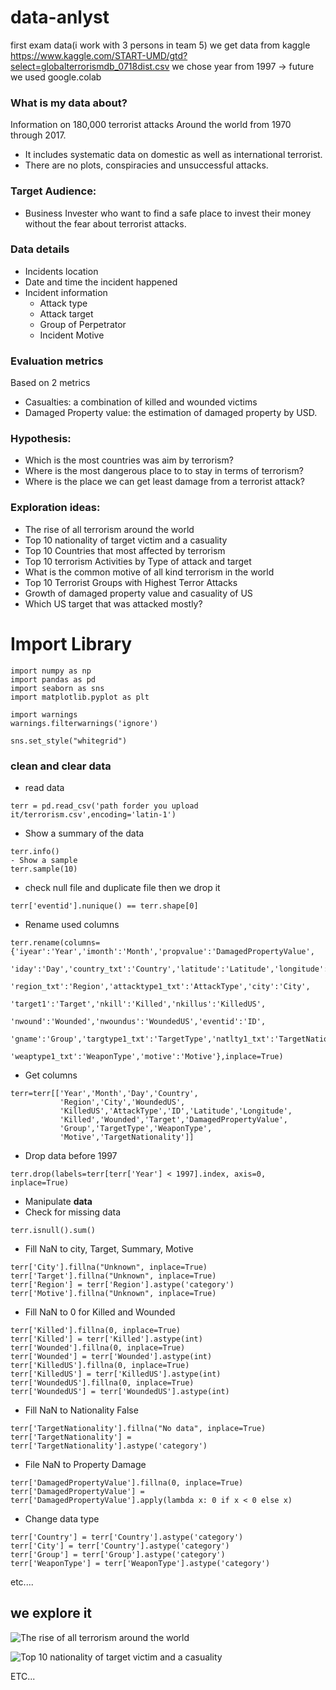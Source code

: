 # data-anlyst
first exam data(i work with 3 persons in team 5)
we get data from kaggle https://www.kaggle.com/START-UMD/gtd?select=globalterrorismdb_0718dist.csv
we chose year from 1997 -> future
we used google.colab
### What is my data about?
Information on 180,000 terrorist attacks
Around the world from 1970 through 2017. 
- It includes systematic data on domestic as well as international terrorist. 
- There are no plots, conspiracies and unsuccessful attacks. 

### Target Audience: 
- Business Invester who want to find a safe place to invest their money without the fear about terrorist attacks.

### Data details
- Incidents location
- Date and time the incident happened
- Incident information
  - Attack type
  - Attack target
  - Group of Perpetrator 
  - Incident Motive

### Evaluation metrics
Based on 2 metrics
- Casualties: a combination of killed and wounded victims
- Damaged Property value: the estimation of damaged property by USD.

### Hypothesis:
- Which is the most countries was aim by terrorism?
- Where is the most dangerous place to to stay in terms of terrorism?
- Where is the place we can get least damage from a terrorist attack?

### Exploration ideas:
- The rise of all terrorism around the world
- Top 10 nationality of target victim and a casuality 
- Top 10 Countries that most affected by terrorism
- Top 10 terrorism Activities by Type of attack and target
- What is the common motive of all kind terrorism in the world
- Top 10 Terrorist Groups with Highest Terror Attacks
- Growth of damaged property value and casuality of US
- Which US target that was attacked mostly?

# Import Library
``` 
import numpy as np
import pandas as pd
import seaborn as sns
import matplotlib.pyplot as plt

import warnings
warnings.filterwarnings('ignore')

sns.set_style("whitegrid")
```
### clean and clear data
- read data 
``` 
terr = pd.read_csv('path forder you upload it/terrorism.csv',encoding='latin-1')
```
- Show a summary of the data
```
terr.info()
- Show a sample
terr.sample(10)
```
- check null file and duplicate file then we drop it

```
terr['eventid'].nunique() == terr.shape[0]
```
- Rename used columns
```
terr.rename(columns={'iyear':'Year','imonth':'Month','propvalue':'DamagedPropertyValue',
                       'iday':'Day','country_txt':'Country','latitude':'Latitude','longitude':'Longitude',
                       'region_txt':'Region','attacktype1_txt':'AttackType','city':'City',
                       'target1':'Target','nkill':'Killed','nkillus':'KilledUS',
                       'nwound':'Wounded','nwoundus':'WoundedUS','eventid':'ID',
                       'gname':'Group','targtype1_txt':'TargetType','natlty1_txt':'TargetNationality',
                       'weaptype1_txt':'WeaponType','motive':'Motive'},inplace=True)
 ```                    
- Get columns
```
terr=terr[['Year','Month','Day','Country',
           'Region','City','WoundedUS',
           'KilledUS','AttackType','ID','Latitude','Longitude',
           'Killed','Wounded','Target','DamagedPropertyValue',
           'Group','TargetType','WeaponType',
           'Motive','TargetNationality']]
 ```
- Drop data before 1997
```
terr.drop(labels=terr[terr['Year'] < 1997].index, axis=0, inplace=True)          
```
- Manipulate **data**
- Check for missing data
```
terr.isnull().sum()
```
- Fill NaN to city, Target, Summary, Motive
```
terr['City'].fillna("Unknown", inplace=True)
terr['Target'].fillna("Unknown", inplace=True)
terr['Region'] = terr['Region'].astype('category')
terr['Motive'].fillna("Unknown", inplace=True)
```
- Fill NaN to 0 for Killed and Wounded
```
terr['Killed'].fillna(0, inplace=True)
terr['Killed'] = terr['Killed'].astype(int) 
terr['Wounded'].fillna(0, inplace=True)
terr['Wounded'] = terr['Wounded'].astype(int) 
terr['KilledUS'].fillna(0, inplace=True)
terr['KilledUS'] = terr['KilledUS'].astype(int)
terr['WoundedUS'].fillna(0, inplace=True)
terr['WoundedUS'] = terr['WoundedUS'].astype(int)
```
- Fill NaN to Nationality False
```
terr['TargetNationality'].fillna("No data", inplace=True)
terr['TargetNationality'] = terr['TargetNationality'].astype('category')
```
- File NaN to Property Damage
```
terr['DamagedPropertyValue'].fillna(0, inplace=True)
terr['DamagedPropertyValue'] = terr['DamagedPropertyValue'].apply(lambda x: 0 if x < 0 else x)
```
- Change data type
```
terr['Country'] = terr['Country'].astype('category')
terr['City'] = terr['Country'].astype('category')
terr['Group'] = terr['Group'].astype('category')
terr['WeaponType'] = terr['WeaponType'].astype('category')
```
etc....

## we explore it
![The rise of all terrorism around the world](https://user-images.githubusercontent.com/61773507/96667985-5950a400-1384-11eb-86c7-5b42bd001455.png)

![Top 10 nationality of target victim and a casuality](https://user-images.githubusercontent.com/61773507/96668285-0aefd500-1385-11eb-9ef9-69578b353a5a.png)


ETC...

